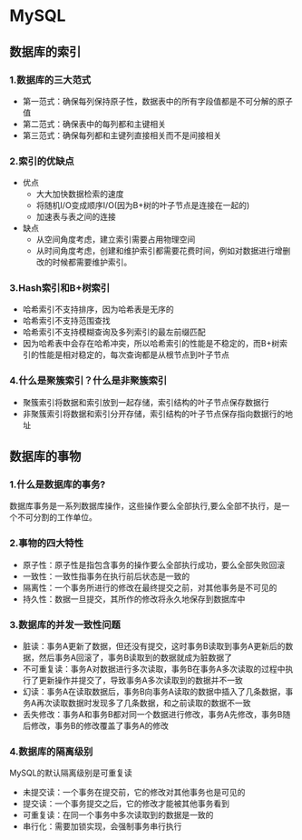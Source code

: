 # MySQL

## 数据库的索引

### 1.数据库的三大范式
+ 第一范式：确保每列保持原子性，数据表中的所有字段值都是不可分解的原子值
+ 第二范式：确保表中的每列都和主键相关
+ 第三范式：确保每列都和主键列直接相关而不是间接相关

### 2.索引的优缺点
+ 优点
    + 大大加快数据检索的速度
    + 将随机I/O变成顺序I/O(因为B+树的叶子节点是连接在一起的)
    + 加速表与表之间的连接
+ 缺点
    + 从空间角度考虑，建立索引需要占用物理空间
    + 从时间角度考虑，创建和维护索引都需要花费时间，例如对数据进行增删改的时候都需要维护索引。

### 3.Hash索引和B+树索引
+ 哈希索引不支持排序，因为哈希表是无序的
+ 哈希索引不支持范围查找
+ 哈希索引不支持模糊查询及多列索引的最左前缀匹配
+ 因为哈希表中会存在哈希冲突，所以哈希索引的性能是不稳定的，而B+树索引的性能是相对稳定的，每次查询都是从根节点到叶子节点

### 4.什么是聚簇索引？什么是非聚簇索引
+ 聚簇索引将数据和索引放到一起存储，索引结构的叶子节点保存数据行
+ 非聚簇索引将数据和索引分开存储，索引结构的叶子节点保存指向数据行的地址

## 数据库的事物

### 1.什么是数据库的事务?

数据库事务是一系列数据库操作，这些操作要么全部执行,要么全部不执行，是一个不可分割的工作单位。

### 2.事物的四大特性

+ 原子性：原子性是指包含事务的操作要么全部执行成功，要么全部失败回滚
+ 一致性：一致性指事务在执行前后状态是一致的
+ 隔离性：一个事务所进行的修改在最终提交之前，对其他事务是不可见的
+ 持久性：数据一旦提交，其所作的修改将永久地保存到数据库中

### 3.数据库的并发一致性问题

+ 脏读：事务A更新了数据，但还没有提交，这时事务B读取到事务A更新后的数据，然后事务A回滚了，事务B读取到的数据就成为脏数据了
+ 不可重复读：事务A对数据进行多次读取，事务B在事务A多次读取的过程中执行了更新操作并提交了，导致事务A多次读取到的数据并不一致
+ 幻读：事务A在读取数据后，事务B向事务A读取的数据中插入了几条数据，事务A再次读取数据时发现多了几条数据，和之前读取的数据不一致
+ 丢失修改：事务A和事务B都对同一个数据进行修改，事务A先修改，事务B随后修改，事务B的修改覆盖了事务A的修改

### 4.数据库的隔离级别

MySQL的默认隔离级别是可重复读
+ 未提交读：一个事务在提交前，它的修改对其他事务也是可见的
+ 提交读：一个事务提交之后，它的修改才能被其他事务看到
+ 可重复读：在同一个事务中多次读取到的数据是一致的
+ 串行化：需要加锁实现，会强制事务串行执行
